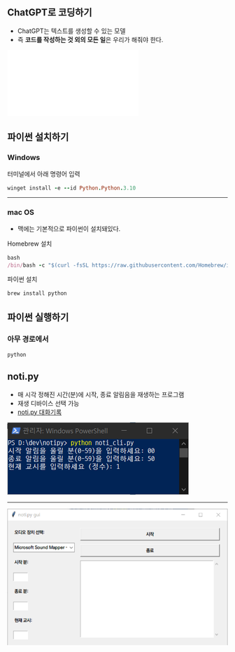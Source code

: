## ChatGPT로 코딩하기

- ChatGPT는 텍스트를 생성할 수 있는 모델
- 즉 **코드를 작성하는 것 외의 모든 일**은 우리가 해줘야 한다.

![터미널 사용하기](../modules/터미널%20사용하기.md)

## 파이썬 설치하기

### Windows

터미널에서 아래 명령어 입력

```ruby
winget install -e --id Python.Python.3.10
```

***

### mac OS

- 맥에는 기본적으로 파이썬이 설치돼있다.

Homebrew 설치

```ruby
bash
/bin/bash -c "$(curl -fsSL https://raw.githubusercontent.com/Homebrew/install/HEAD/install.sh)"
```

파이썬 설치

```ruby
brew install python
```

## 파이썬 실행하기

### 아무 경로에서

```ruby
python
```



## noti.py

- 매 시각 정해진 시간(분)에 시작, 종료 알림음을 재생하는 프로그램
- 재생 디바이스 선택 가능
- [noti.py 대화기록](https://chat.openai.com/share/cc7f22e6-a41d-4f3b-9a2d-c61a51ebc526)

![](attachments/notipy-cli.png)

---

![](attachments/notipy/notipy-ui_ver4.png)